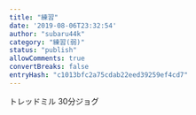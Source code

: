 ```yaml
---
title: "練習"
date: '2019-08-06T23:32:54'
author: "subaru44k"
category: "練習(弱)"
status: "publish"
allowComments: true
convertBreaks: false
entryHash: "c1013bfc2a75cdab22eed39259ef4cd7"
---
```

トレッドミル
30分ジョグ
